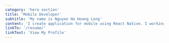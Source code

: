 ```yaml
---
category: 'hero section'
title: 'Mobile Developer'
subtitle: 'My name is Nguyen Ha Hoang Long'
content: 'I create application for mobile using React Native. I working on Ban Vien Company based in Ho Chi Minh City, Vietnam'
linkTo: '/resume/'
linkText: 'View My Profile'
---
```

